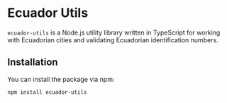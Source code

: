 # Ecuador Utils

`ecuador-utils` is a Node.js utility library written in TypeScript for working with Ecuadorian cities and validating Ecuadorian identification numbers.

## Installation

You can install the package via npm:

```bash
npm install ecuador-utils
